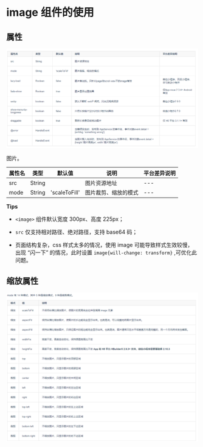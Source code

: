 # image 组件的使用

## 属性

![属性](../logo/image2.png)

图片。

| 属性名 | 类型   | 默认值        | 说明                 | 平台差异说明 |
| ------ | ------ | ------------- | -------------------- | ------------ |
| src    | String |               | 图片资源地址         | ---          |
| mode   | String | 'scaleToFill' | 图片裁剪、缩放的模式 | ---          |

**Tips**

- `<image>` 组件默认宽度 300px、高度 225px；

- `src` 仅支持相对路径、绝对路径，支持 base64 码；

- 页面结构复杂，css 样式太多的情况，使用 image 可能导致样式生效较慢，出现 “闪一下” 的情况，此时设置 `image{will-change: transform}` ,可优化此问题。

## 缩放属性

![缩放](../logo/image3.png)
